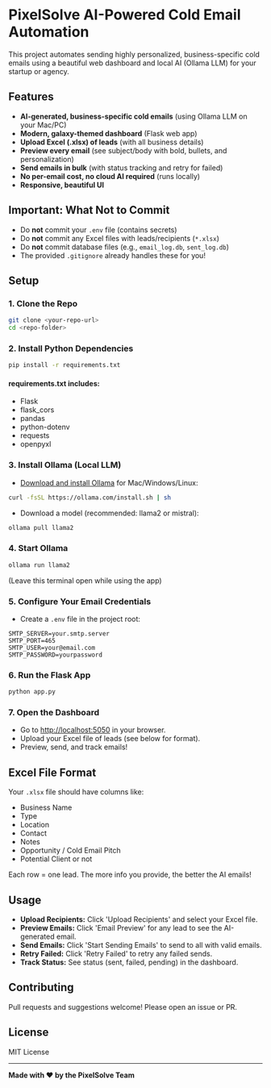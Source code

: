 # PixelSolve AI-Powered Cold Email Automation

This project automates sending highly personalized, business-specific cold emails using a beautiful web dashboard and local AI (Ollama LLM) for your startup or agency.

## Features
- **AI-generated, business-specific cold emails** (using Ollama LLM on your Mac/PC)
- **Modern, galaxy-themed dashboard** (Flask web app)
- **Upload Excel (.xlsx) of leads** (with all business details)
- **Preview every email** (see subject/body with bold, bullets, and personalization)
- **Send emails in bulk** (with status tracking and retry for failed)
- **No per-email cost, no cloud AI required** (runs locally)
- **Responsive, beautiful UI**

## Important: What Not to Commit
- Do **not** commit your `.env` file (contains secrets)
- Do **not** commit any Excel files with leads/recipients (`*.xlsx`)
- Do **not** commit database files (e.g., `email_log.db`, `sent_log.db`)
- The provided `.gitignore` already handles these for you!

## Setup

### 1. Clone the Repo
```bash
git clone <your-repo-url>
cd <repo-folder>
```

### 2. Install Python Dependencies
```bash
pip install -r requirements.txt
```

#### requirements.txt includes:
- Flask
- flask_cors
- pandas
- python-dotenv
- requests
- openpyxl

### 3. Install Ollama (Local LLM)
- [Download and install Ollama](https://ollama.com/) for Mac/Windows/Linux:
```bash
curl -fsSL https://ollama.com/install.sh | sh
```
- Download a model (recommended: llama2 or mistral):
```bash
ollama pull llama2
```

### 4. Start Ollama
```bash
ollama run llama2
```
(Leave this terminal open while using the app)

### 5. Configure Your Email Credentials
- Create a `.env` file in the project root:
```
SMTP_SERVER=your.smtp.server
SMTP_PORT=465
SMTP_USER=your@email.com
SMTP_PASSWORD=yourpassword
```

### 6. Run the Flask App
```bash
python app.py
```

### 7. Open the Dashboard
- Go to [http://localhost:5050](http://localhost:5050) in your browser.
- Upload your Excel file of leads (see below for format).
- Preview, send, and track emails!

## Excel File Format
Your `.xlsx` file should have columns like:
- Business Name
- Type
- Location
- Contact
- Notes
- Opportunity / Cold Email Pitch
- Potential Client or not

Each row = one lead. The more info you provide, the better the AI emails!

## Usage
- **Upload Recipients:** Click 'Upload Recipients' and select your Excel file.
- **Preview Emails:** Click 'Email Preview' for any lead to see the AI-generated email.
- **Send Emails:** Click 'Start Sending Emails' to send to all with valid emails.
- **Retry Failed:** Click 'Retry Failed' to retry any failed sends.
- **Track Status:** See status (sent, failed, pending) in the dashboard.

## Contributing
Pull requests and suggestions welcome! Please open an issue or PR.

## License
MIT License

---

**Made with ❤️ by the PixelSolve Team** 